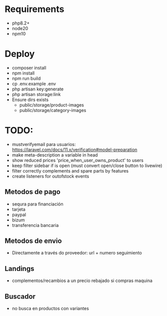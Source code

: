 # Requirements
 - php8.2+
 - node20
 - npm10

# Deploy
 - composer install
 - npm install
 - npm run build
 - cp .env.example .env
 - php artisan key:generate
 - php artisan storage:link
 - Ensure dirs exists
   - public/storage/product-images
   - public/storage/category-images

# TODO:
 - mustverifyemail para usuarios: https://laravel.com/docs/11.x/verification#model-preparation
 - make meta-description a variable in head
 - show reduced prices 'price_when_user_owns_product' to users
 - keep filter sidebar if is open (must convert open/close button to livewire)
 - filter correctly complements and spare parts by features
 - create listeners for outofstock events

 ## Metodos de pago
 - sequra para financiación
 - tarjeta
 - paypal
 - bizum
 - transferencia bancaria

 ## Metodos de envio
 - Directamente a través do proveedor: url + numero seguimiento

 ## Landings
 - complementos/recambios a un precio rebajado si compras maquina

 ## Buscador
 - no busca en productos con variantes

